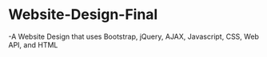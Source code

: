 # Website-Design-Final
-A Website Design that uses Bootstrap, jQuery, AJAX, Javascript, CSS, Web API, and HTML
